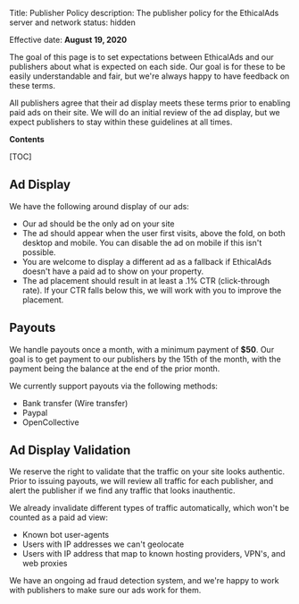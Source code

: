 Title: Publisher Policy
description: The publisher policy for the EthicalAds server and network
status: hidden

Effective date: **August 19, 2020**

The goal of this page is to set expectations between EthicalAds and our publishers about what is expected on each side.
Our goal is for these to be easily understandable and fair,
but we're always happy to have feedback on these terms.

All publishers agree that their ad display meets these terms prior to enabling paid ads on their site.
We will do an initial review of the ad display,
but we expect publishers to stay within these guidelines at all times.

**Contents**

[TOC]

## Ad Display

We have the following around display of our ads:

* Our ad should be the only ad on your site
* The ad should appear when the user first visits, above the fold, on both desktop and mobile. You can disable the ad on mobile if this isn't possible.
* You are welcome to display a different ad as a fallback if EthicalAds doesn't have a paid ad to show on your property.
* The ad placement should result in at least a .1% CTR (click-through rate). If your CTR falls below this, we will work with you to improve the placement. 

## Payouts

We handle payouts once a month,
with a minimum payment of **$50**.
Our goal is to get payment to our publishers by the 15th of the month,
with the payment being the balance at the end of the prior month.

We currently support payouts via the following methods:

* Bank transfer (Wire transfer)
* Paypal
* OpenCollective

## Ad Display Validation

We reserve the right to validate that the traffic on your site looks authentic.
Prior to issuing payouts,
we will review all traffic for each publisher,
and alert the publisher if we find any traffic that looks inauthentic.

We already invalidate different types of traffic automatically,
which won't be counted as a paid ad view:

* Known bot user-agents
* Users with IP addresses we can't geolocate
* Users with IP address that map to known hosting providers, VPN's, and web proxies

We have an ongoing ad fraud detection system,
and we're happy to work with publishers to make sure our ads work for them.
